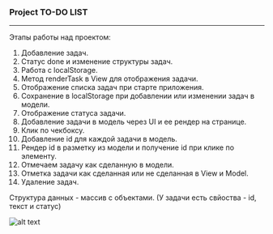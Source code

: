 ### Project TO-DO LIST
___
Этапы работы над проектом:
1. Добавление задач.
2. Статус done и изменение структуры задач.
3. Работа с localStorage.
4. Метод renderTask в View для отображения задачи.
5. Отображение списка задач при старте приложения.
6. Сохранение в localStorage при добавлении или изменении задач в модели.
7. Отображение статуса задачи.
8. Добавление задачи в модель через UI и ее рендер на странице.
9. Клик по чекбоксу.
10. Добавление id для каждой задачи в модель.
11. Рендер id в разметку из модели и получение id при клике по элементу.
12. Отмечаем задачу как сделанную в модели.
13. Отметка задачи как сделанная или не сделанная в View и Model.
14. Удаление задач.

Структура данных - массив с объектами. (У задачи есть свйоства - id, текст и статус)

![alt text](image.png)